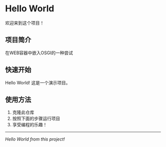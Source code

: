 # Hello World

欢迎来到这个项目！

## 项目简介

在WEB容器中嵌入OSGI的一种尝试

## 快速开始

Hello World! 这是一个演示项目。

## 使用方法

1. 克隆此仓库
2. 按照下面的步骤运行项目
3. 享受编程的乐趣！

---

*Hello World from this project!*